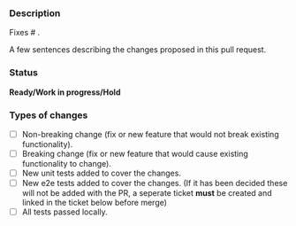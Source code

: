 ### Description

Fixes # .

A few sentences describing the changes proposed in this pull request.

### Status
**Ready/Work in progress/Hold**

### Types of changes
<!--- Put an `x` in all the boxes that apply, and remove the not applicable items -->
- [ ] Non-breaking change (fix or new feature that would not break existing functionality).
- [ ] Breaking change (fix or new feature that would cause existing functionality to change).
- [ ] New unit tests added to cover the changes.
- [ ] New e2e tests added to cover the changes. (If it has been decided these will not be added with the PR, a seperate ticket **must** be created and linked in the ticket below before merge)
- [ ] All tests passed locally.
